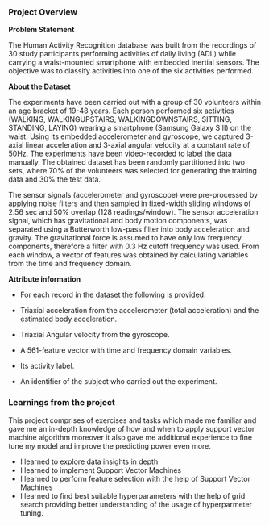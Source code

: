 ### Project Overview

 **Problem Statement**

The Human Activity Recognition database was built from the recordings of 30 study participants performing activities of daily living (ADL) while carrying a waist-mounted smartphone with embedded inertial sensors. The objective was to classify activities into one of the six activities performed.


**About the Dataset**

The experiments have been carried out with a group of 30 volunteers within an age bracket of 19-48 years. Each person performed six activities (WALKING, WALKINGUPSTAIRS, WALKINGDOWNSTAIRS, SITTING, STANDING, LAYING) wearing a smartphone (Samsung Galaxy S II) on the waist. Using its embedded accelerometer and gyroscope, we captured 3-axial linear acceleration and 3-axial angular velocity at a constant rate of 50Hz. The experiments have been video-recorded to label the data manually. The obtained dataset has been randomly partitioned into two sets, where 70% of the volunteers was selected for generating the training data and 30% the test data.

The sensor signals (accelerometer and gyroscope) were pre-processed by applying noise filters and then sampled in fixed-width sliding windows of 2.56 sec and 50% overlap (128 readings/window). The sensor acceleration signal, which has gravitational and body motion components, was separated using a Butterworth low-pass filter into body acceleration and gravity. The gravitational force is assumed to have only low frequency components, therefore a filter with 0.3 Hz cutoff frequency was used. From each window, a vector of features was obtained by calculating variables from the time and frequency domain.


**Attribute information**

- For each record in the dataset the following is provided:

- Triaxial acceleration from the accelerometer (total acceleration) and the estimated body acceleration.

- Triaxial Angular velocity from the gyroscope.

- A 561-feature vector with time and frequency domain variables.

- Its activity label.

- An identifier of the subject who carried out the experiment.


### Learnings from the project

 This project comprises of exercises and tasks which made me familiar and gave me an in-depth knowledge of how and when to apply support vector machine algorithm moreover it also gave me additional experience to fine tune my model and improve the predicting power even more.

- I learned to explore data insights in depth
- I learned to implement Support Vector Machines
- I learned to perform feature selection with the help of Support Vector Machines
- I learned to find best suitable hyperparameters with the help of grid search providing better understanding of the usage of hyperparmeter tuning.



